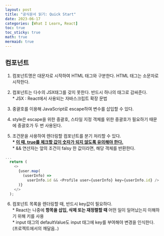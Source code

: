 ```yaml
---
layout: post
title: "공식문서 읽기: Quick Start"
date: 2023-06-17
categories: [What I Learn, React]
toc: true
toc_sticky: true
math: true
mermaid: true
---
```


## **컴포넌트**

1. 컴포넌트명은 대문자로 시작하여 HTML 태그와 구분한다. HTML 태그는 소문자로 시작한다.

2. 컴포넌트는 다수의 JSX태그를 갖지 못한다. 반드시 하나의 태그로 감싸준다.  
   \* JSX : React에서 사용되는 자바스크립트 확장 문법

3. 중괄호를 이용해 JavaScript로 escape하여 변수를 삽입할 수 있다.

4. style은 escape을 위한 중괄호, 스타일 지정 객체를 위한 중괄호가 필요하기 때문에 중괄호가 두 번 사용된다.

5. 조건문을 사용하여 렌더링할 컴포넌트를 분기 처리할 수 있다.  
   **\* [이 때, true를 체크할 값이 숫자가 되지 않도록 유의해야 한다.](https://react-ko.dev/learn/conditional-rendering)**  
    \* && 연산자는 앞의 조건이 falsy 한 값이라면, 해당 객체를 반환한다.

```JavaScript
...
  return (
    <>
      {user.map(
        (userInfo) =>
          userInfo.id && <Profile user={userInfo} key={userInfo.id} />
      )}
    </>
  );
```

6. 컴포넌트 목록을 렌더링할 때, 반드시 key값이 필요하다.  
   \* React는 나중에 **항목을 삽입, 삭제 또는 재정렬할 때** 어떤 일이 일어났는지 이해하기 위해 키를 사용  
   \* input 태그의 defaultValue도 input 태그에 key를 부여해야 변경을 인식한다. (프로젝트에서의 깨달음..)
